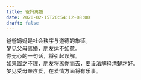 ```yaml
---
title: 爸妈离婚
date: 2020-02-15T20:54:12+08:00
draft: false
---
```


爸爸妈妈是社会秩序与道德的象征。<br>
梦见父母离婚，朋友运不如意。<br>
你无心的一句话，将引起误解。<br>
如果置之不理，朋友将离你而去，要设法解释清楚才好。<br>
梦见受母亲疼爱，在爱情方面将有乐事。<br>

